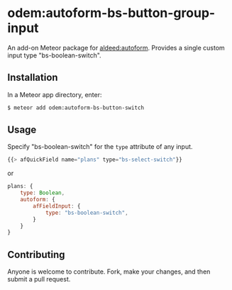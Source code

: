 odem:autoform-bs-button-group-input
=========================

An add-on Meteor package for [aldeed:autoform](https://github.com/Meteor-Community-Packages/meteor-autoform). Provides a single custom input type "bs-boolean-switch".


## Installation

In a Meteor app directory, enter:

```bash
$ meteor add odem:autoform-bs-button-switch
```

## Usage

Specify "bs-boolean-switch" for the `type` attribute of any input.

```js
{{> afQuickField name="plans" type="bs-select-switch"}}
```

or

```js
plans: {
    type: Boolean,
    autoform: {
        afFieldInput: {
            type: "bs-boolean-switch",
        }
    }
}
```

## Contributing

Anyone is welcome to contribute. Fork, make your changes, and then submit a pull request.